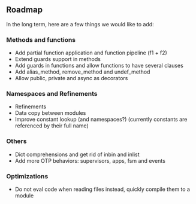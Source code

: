 ## Roadmap

In the long term, here are a few things we would like to add:

### Methods and functions

* Add partial function application and function pipeline (f1 + f2)
* Extend guards support in methods
* Add guards in functions and allow functions to have several clauses
* Add alias\_method, remove\_method and undef\_method
* Allow public, private and async as decorators

### Namespaces and Refinements

* Refinements
* Data copy between modules
* Improve constant lookup (and namespaces?) (currently constants are referenced by their full name)

### Others

* Dict comprehensions and get rid of inbin and inlist
* Add more OTP behaviors: supervisors, apps, fsm and events

### Optimizations

* Do not eval code when reading files instead, quickly compile them to a module